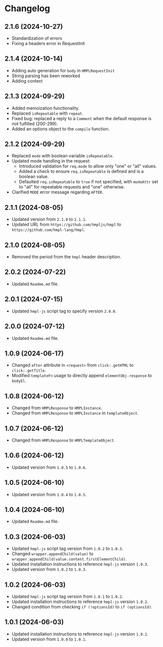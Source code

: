 # Changelog

## 2.1.6 (2024-10-27)

- Standardization of errors
- Fixing a headers error in RequestInit

## 2.1.4 (2024-10-14)

- Adding auto generation for `body` in `HMPLRequestInit`
- String parsing has been reworked
- Adding context

## 2.1.3 (2024-09-29)
- Added memoization functionality.
- Replaced `isRepeatable` with `repeat`.
- Fixed bug: replaced a reply to a `Comment` when the default response is not fulfilled (200-299).
- Added an options object to the `compile` function.

## 2.1.2 (2024-09-29)
- Replaced `mode` with boolean variable `isRepeatable`.
- Updated mode handling in the request:
  - Introduced validation for `req.mode` to allow only "one" or "all" values.
  - Added a check to ensure `req.isRepeatable` is defined and is a boolean value.
  - Defaulted `req.isRepeatable` to `true` if not specified, with `modeAttr` set to "all" for repeatable requests and "one" otherwise.
- Clarified `MODE` error message regarding `AFTER`.

## 2.1.1 (2024-08-05)
- Updated version from `2.1.0` to `2.1.1`.
- Updated URL from `https://github.com/hmpljs/hmpl` to `https://github.com/hmpl-lang/hmpl`.

## 2.1.0 (2024-08-05)
- Removed the period from the `hmpl` header description.

## 2.0.2 (2024-07-22)
- Updated `Readme.md` file.

## 2.0.1 (2024-07-15)
- Updated `hmpl-js` script tag to specify version `2.0.0`.

## 2.0.0 (2024-07-12)
- Updated `Readme.md` file.

## 1.0.9 (2024-06-17)
- Changed `after` attribute in `<request>` from `click:.getHTML` to `click:.getTitle`.
- Modified `templateFn` usage to directly append `elementObj.response` to `bodyEl`.

## 1.0.8 (2024-06-12)
- Changed from `HMPLResponse` to `HMPLInstance`.
- Changed from `HMPLResponse` to `HMPLInstance` in `templateObject`.

## 1.0.7 (2024-06-12)
- Changed from `HMPLResponse` to `HMPLTemplateObject`.

## 1.0.6 (2024-06-12)
- Updated version from `1.0.5` to `1.0.6`.

## 1.0.5 (2024-06-10)
- Updated version from `1.0.4` to `1.0.5`.

## 1.0.4 (2024-06-10)
- Updated `Readme.md` file.

## 1.0.3 (2024-06-03)
- Updated `hmpl-js` script tag version from `1.0.2` to `1.0.3`.
- Changed `wrapper.appendChild(value)` to `wrapper.appendChild(value.content.firstElementChild)`.
- Updated installation instructions to reference `hmpl-js` version `1.0.3`.
- Updated version from `1.0.2` to `1.0.3`.

## 1.0.2 (2024-06-03)
- Updated `hmpl-js` script tag version from `1.0.1` to `1.0.2`.
- Updated installation instructions to reference `hmpl-js` version `1.0.2`.
- Changed condition from checking `if (!optionsId)` to `if (optionsId)`.

## 1.0.1 (2024-06-03)
- Updated installation instructions to reference `hmpl-js` version `1.0.1`.
- Updated version from `1.0.0` to `1.0.1`.
